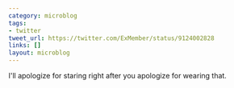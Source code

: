 ```yaml
---
category: microblog
tags:
- twitter
tweet_url: https://twitter.com/ExMember/status/9124002828
links: []
layout: microblog
---
```

I'll apologize for staring right after you apologize for wearing that.

